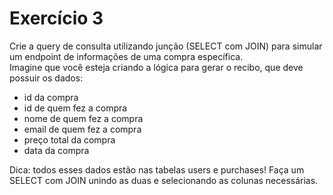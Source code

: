 # Exercício 3
Crie a query de consulta utilizando junção (SELECT com JOIN) para simular um endpoint de informações de uma compra específica.<br>
Imagine que você esteja criando a lógica para gerar o recibo, que deve possuir os dados:
- id da compra
- id de quem fez a compra
- nome de quem fez a compra
- email de quem fez a compra
- preço total da compra
- data da compra

Dica: todos esses dados estão nas tabelas users e purchases! Faça um SELECT com JOIN unindo as duas e selecionando as colunas necessárias.
